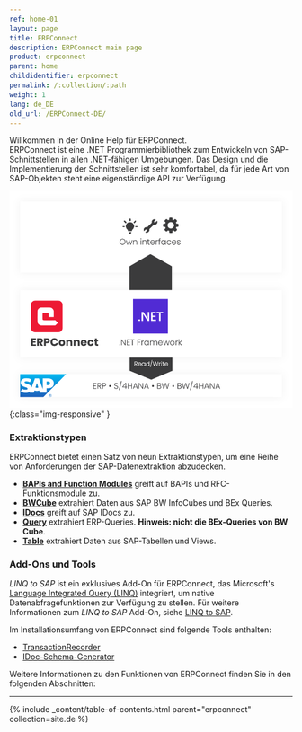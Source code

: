 ```yaml
---
ref: home-01
layout: page
title: ERPConnect
description: ERPConnect main page
product: erpconnect
parent: home
childidentifier: erpconnect
permalink: /:collection/:path
weight: 1
lang: de_DE
old_url: /ERPConnect-DE/
---
```


Willkommen in der Online Help für ERPConnect. <br>
ERPConnect ist eine .NET Programmierbibliothek zum Entwickeln von SAP-Schnittstellen in allen .NET-fähigen Umgebungen.
Das Design und die Implementierung der Schnittstellen ist sehr komfortabel, da für jede Art von SAP-Objekten steht eine eigenständige API zur Verfügung.

![ERP-Connect](/img/content/erpconnect/architecture_erpconnect.png){:class="img-responsive" }

### Extraktionstypen

ERPConnect bietet einen Satz von neun Extraktionstypen, um eine Reihe von Anforderungen der SAP-Datenextraktion abzudecken.

- [**BAPIs and Function Modules**](./bapis-and-function-modules) greift auf BAPIs und RFC-Funktionsmodule zu.
- [**BWCube**](./bw-infocubes-and-bex-queries) extrahiert Daten aus SAP BW InfoCubes und BEx Queries.
- [**IDocs**](./receiving-and-sending-idocs) greift auf SAP IDocs zu.
- [**Query**](./sap-queries) extrahiert ERP-Queries. **Hinweis: nicht die BEx-Queries von BW Cube**.
- [**Table**](./spezialklassen/sap-tabellen-lesen-mit-der-readtable-klasse) extrahiert Daten aus SAP-Tabellen und Views.


### Add-Ons und Tools

*LINQ to SAP* ist ein exklusives Add-On für ERPConnect, das Microsoft's [Language Integrated Query (LINQ)](https://docs.microsoft.com/de-de/dotnet/csharp/programming-guide/concepts/linq/) integriert, um native Datenabfragefunktionen zur Verfügung zu stellen. 
Für weitere Informationen zum *LINQ to SAP* Add-On, siehe [LINQ to SAP](./linq-to-sap).

Im Installationsumfang von ERPConnect sind folgende Tools enthalten:
- [TransactionRecorder](./tools/transaction-recorder)
- [IDoc-Schema-Generator](./tools/idoc-schema-generator)

Weitere Informationen zu den Funktionen von ERPConnect finden Sie in den folgenden Abschnitten:

*****
{% include _content/table-of-contents.html parent="erpconnect" collection=site.de %}